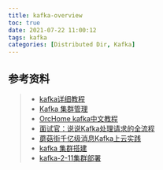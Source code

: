 ```yaml
---
title: kafka-overview
toc: true
date: 2021-07-22 11:00:12
tags: kafka
categories: [Distributed Dir, Kafka]
---
```





## 参考资料
> - [kafka详细教程](https://blog.csdn.net/hellozpc/article/details/105680217 )
> - [Kafka 集群管理](http://download.kafka-eagle.org/)
> - [OrcHome kafka中文教程](https://www.orchome.com/kafka/index)
> - [面试官：说说Kafka处理请求的全流程](https://juejin.cn/post/6847902220667748359)
> - [蘑菇街千亿级消息Kafka上云实践](https://juejin.cn/post/6844904046340341768)
> - [kafka 集群搭建](https://www.imooc.com/article/262018)
> - [kafka-2-11集群部署](https://wiki.eryajf.net/pages/2953.html)
